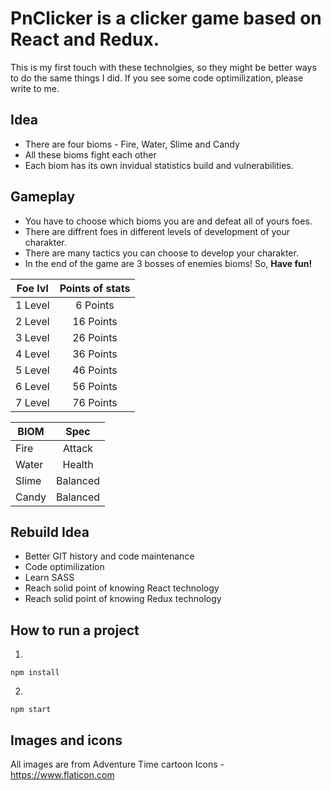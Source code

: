 # PnClicker is a clicker game based on React and Redux.

 This is my first touch with these technolgies, so they might be better
 ways to do the same things I did. If you see some code optimilization, please write to me.

## Idea
 - There are four bioms - Fire, Water, Slime and Candy
 - All these bioms fight each other
 - Each biom has its own invidual statistics build and vulnerabilities.

## Gameplay
 - You have to choose which bioms you are and defeat all of yours foes.
 - There are diffrent foes in different levels of development of your
   charakter.
 - There are many tactics you can choose to develop your charakter.
 - In the end of the game are 3 bosses of enemies bioms!
    So, **Have fun!**


| Foe lvl      | Points of stats|
| ------------- |:-------------:|
| 1 Level       | 6 Points
| 2 Level       | 16 Points     |
| 3 Level       | 26 Points     |
| 4 Level       | 36 Points     |
| 5 Level       | 46 Points     |
| 6 Level       | 56 Points     |
| 7 Level       | 76 Points     |


| BIOM    | Spec |
| ------------- |:-------------:|
| Fire        | Attack       |
| Water       | Health       |
| Slime       | Balanced     |
| Candy       | Balanced     |


## Rebuild Idea
 - Better GIT history and code maintenance
 - Code optimilization
 - Learn SASS
 - Reach solid point of knowing React technology
 - Reach solid point of knowing Redux technology


## How to run a project
1.

```
npm install
```
2.

```
npm start
```


## Images and icons
All images are from Adventure Time cartoon
Icons - https://www.flaticon.com


